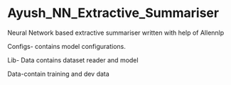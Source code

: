 # Ayush_NN_Extractive_Summariser
Neural Network based extractive summariser written with help of Allennlp


Configs- contains model configurations.

Lib- Data contains dataset reader and model

Data-contain training and dev data
